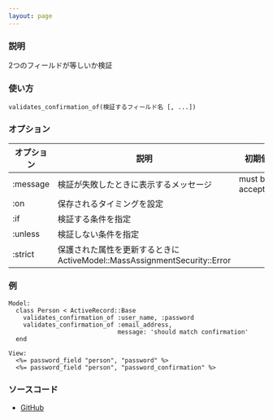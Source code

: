 ```yaml
---
layout: page
---
```

### 説明
2つのフィールドが等しいか検証

### 使い方
    validates_confirmation_of(検証するフィールド名 [, ...])

### オプション

オプション | 説明                                                                | 初期値
-------- | ------------------------------------------------------------------- | ----------------
:message | 検証が失敗したときに表示するメッセージ                                    | must be accepted
:on      | 保存されるタイミングを設定                                              |
:if      | 検証する条件を指定                                                     |
:unless  | 検証しない条件を指定                                                   |
:strict  | 保護された属性を更新するときにActiveModel::MassAssignmentSecurity::Error |

### 例
    Model:
      class Person < ActiveRecord::Base
        validates_confirmation_of :user_name, :password
        validates_confirmation_of :email_address,
                                  message: 'should match confirmation'
      end

    View:
      <%= password_field "person", "password" %>
      <%= password_field "person", "password_confirmation" %>

### ソースコード
* [GitHub](https://github.com/rails/rails/blob/0df1f914104073b70f8d8976d0d5adc3b2a1e44e/activemodel/lib/active_model/validations/exclusion.rb#L41)